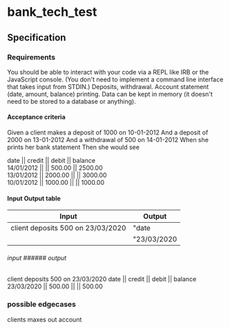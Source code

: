 # bank_tech_test

## Specification

### Requirements
You should be able to interact with your code via a REPL like IRB or the JavaScript console. (You don't need to implement a command line interface that takes input from STDIN.)
Deposits, withdrawal.
Account statement (date, amount, balance) printing.
Data can be kept in memory (it doesn't need to be stored to a database or anything).

#### Acceptance criteria
Given a client makes a deposit of 1000 on 10-01-2012
And a deposit of 2000 on 13-01-2012
And a withdrawal of 500 on 14-01-2012
When she prints her bank statement
Then she would see


date || credit || debit || balance  
14/01/2012 || || 500.00 || 2500.00  
13/01/2012 || 2000.00 || || 3000.00  
10/01/2012 || 1000.00 || || 1000.00  


#### Input Output table

| Input                                |                              Output  |
| ------------------------------------ | ------------------------------------ |
| client deposits 500 on 23/03/2020    | "date || credit || debit || balance" |
|                                      | "23/03/2020 || 500.00 || || 500.00"  |



###### input                                    ###### output  
client deposits 500 on 23/03/2020               date || credit || debit || balance  
                                                23/03/2020 || 500.00 || || 500.00




### possible edgecases 

clients maxes out account
